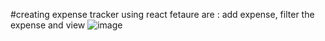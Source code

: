 #creating expense tracker using react
fetaure are : add expense, filter the expense and view 
![image](https://user-images.githubusercontent.com/12885538/126087542-17dbc51b-7eca-4846-b429-6686e46ea2c4.png)
